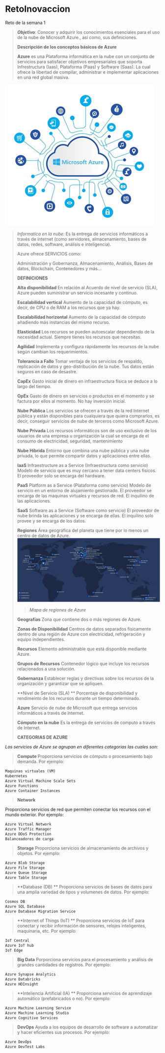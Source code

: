 # RetoInovaccion
Reto de la semana 1
>**_Objetivo_**: Conocer y adquirir los conocimientos esenciales para el uso de la nube de Microsoft Azure., así como, sus definiciones.
>
>
> **Descripción de los conceptos básicos de Azure**
>
>**Azure** es una Plataforma informática en la nube con un conjunto de servicios para satisfacer objetivos empresariales que soporta Infrestructura (Iaas), Plataforma (Paas) y Software (Saas). La cual ofrece la libertad de compilar, administrar e implementar aplicaciones en una red global masiva.
>
![Azure](/images/azure-informacion-1.jpg)

>_Informatica en la nube:_ Es la entrega de servicios informáticos a través de internet (como servidores, almacenamiento, bases de datos, redes, software, análisis e inteligencia).
>
> Azure ofrece SERVICIOS como:
>
>Administración y Gobernanza, Almacenamiento, Análisis, Bases de datos, Blockchain, Contenedores y más...
>
>
>**DEFINICIONES**
>
>**Alta disponibilidad**
>En relación al Acuerdo de nivel de servicio (SLA), Azure pueden suministrar un servicio incesante y continuo.
>
>**Escalabilidad vertical**
>Aumento de la capacidad de cómputo, es decir, de CPU o de RAM a los recursos que ya hay.
>
>**Escalabilidad horizontal**
>Aumento de la capacidad de cómputo añadiendo más instancias del mismo recurso.
>
>**Elasticidad**
> Los recursos se pueden autoescalar dependiendo de la necesidad actual. Siempre tienes los recursos que necesitas.
>
>**Agilidad**
>Implementa y configura rápidamente los recursos de la nube según cambian los requerimientos.
>
>**Tolerancia a Fallo**
>Tomar ventaja de los servicios de respaldo, replicación de datos y geo-distribución de la nube. Tus datos están seguros en caso de desastre.
>
>**CapEx**
>Gasto inicial de dinero en infraestructura física se deduce a lo largo del tiempo.
>
>**OpEx**
>Gasto de dinero en servicios o productos en el momento y se factura por ellos al momento. No hay inversión inicial.
>
>**Nube Pública**
>Los servicios se ofrecen a través de la red Internet pública y están disponibles para cualquiera que quiera comprarlos, es decir, conseguir servicios de nube de terceros como Microsoft Azure.
>
>**Nube Privada**
>Los recursos informáticos son de uso exclusivo de los usuarios de una empresa u organización la cual se encarga de el consumo de electricidad, seguridad, mantenimiento
>
>**Nube Híbrida**
>Entorno que combina una nube pública y una nube privada, lo que permite compartir datos y aplicaciones entre ellas.
>
>**IaaS**
>Infraestructure as a Service (Infraestructura como servicio) Modelo de servicio que es muy cercano a tener data centers fisicos. El proveedor solo se encarga del hardware.
>
>**PaaS**
>Platform as a Service (Plataforma como servicio) Modelo de servicio en un entorno de alujamiento gestionado. El proveedor se encarga de las maquinas virtuales y recursos de red. El inquilino de las aplicaciones.
>
>**SaaS**
>Software as a Service (Software como servicio) El proveedor de nube brinda las aplicaciones y se encarga de ellas. El inquilino solo provee y se encarga de los datos.
>
>**Regiones**
>Área geográfica del planeta que tiene por lo menos un centro de datos de Azure. 
>![Regiones](/images/regionsazure.png)
>  >_Mapa de regiones de Azure_
>
>**Geografías**
>Zona que contiene dos o más regiones de Azure.
>
>**Zonas de Disponibilidad**
>Centros de datos separados físicamente dentro de una región de Azure con electricidad, refrigeración y equipo independientes.
>
>**Recursos**
>Elemento administrable que está disponible mediante Azure.
>
>**Grupos de Recursos**
>Contenedor lógico que incluye los recursos relacionados a una solución.
>
>**Gobernanza**
>Establecer reglas y directivas sobre los recursos de la organización y garantizar que se apliquen.
>
>**Nivel de Servicio (SLA) **
>Porcentaje de disponibilidad y rendimeinto de los recursos durante un tiempo determinado.
>
>**Azure**
>Servicio de nube de Microsoft que entrega servicios informáticos a través de Internet.
>
>**Cómputo en la nube**
>Es la entrega de servicios de computo a través de Internet.
>
>**CATEGORIAS DE AZURE**

_Los servicios de Azure se agrupan en diferentes categorias las cuales son:_
>
>**Compute**
>Proporciona servicios de cómputo o procesamiento bajo demanda. Por ejemplo:
>
    Maquinas virtuales (VM)
    Kubernetes
    Azure Virtual Machine Scale Sets
    Azure Functions
    Azure Container Instances
>
>**Network**
>
Proporciona servicios de red que permiten conectar los recursos con el mundo exterior. Por ejemplo:

    Azure Virtual Network
    Azure Traffic Manager
    Azure DDoS Protection
    Balanceadores de carga
>
>**Storage**
>Proporciona servicios de almacenamiento de archivos y objetos. Por ejemplo:

    Azure Blob Storage
    Azure File Storage
    Azure Queue Storage
    Azure Table Storage

>
>**Database (DB) **
>Proporciona servicios de bases de datos para una amplia variedad de tipos y volumenes de datos. Por ejemplo:

    Cosmos DB
    Azure SQL Database
    Azure Database Migration Service
>
>**Internet of Things (IoT) **
>Proporciona servicios de IoT para conectar y recibir información de sensores, relojes inteligentes, maquinaria, etc. Por ejemplo:

    IoT Central
    Azure IoT hub
    IoT Edge
>
>**Big Data**
>Porporciona servicios para el procesamiento y análisis de grandes cantidades de registros. Por ejemplo:

    Azure Synapse Analytics
    Azure Databricks
    Azure HDInsight
>
>**Inteliencia Artificial (IA) **
>Proporciona servicios de aprendizaje automático (prefabricados o no). Por ejemplo:

    Azure Machine Learning Service
    Azure Machine Learning Studio
    Azure Cognitive Services
>
>**DevOps**
>Ayuda a los equipos de desarrollo de software a automatizar y hacer eficientes sus procesos. Por ejemplo:

    Azure DevOps
    Azure DevTest Labs
